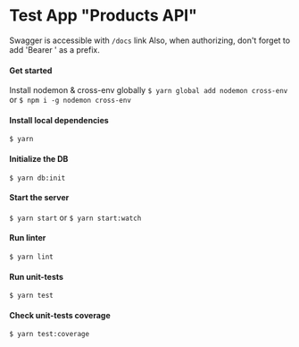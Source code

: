 # Test App "Products API"

Swagger is accessible with `/docs` link 
Also, when authorizing, don't forget to add 'Bearer ' as a prefix.

#### Get started
Install nodemon & cross-env globally
`$ yarn global add nodemon cross-env` or `$ npm i -g nodemon cross-env`

#### Install local dependencies
`$ yarn`
#### Initialize the DB
`$ yarn db:init`
#### Start the server
`$ yarn start` or `$ yarn start:watch`

#### Run linter
`$ yarn lint`

#### Run unit-tests
`$ yarn test`

#### Check unit-tests coverage
`$ yarn test:coverage`
